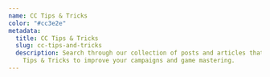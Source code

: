 ```yaml
---
name: CC Tips & Tricks
color: "#cc3e2e"
metadata:
  title: CC Tips & Tricks
  slug: cc-tips-and-tricks
  description: Search through our collection of posts and articles that contain CC
    Tips & Tricks to improve your campaigns and game mastering.
---
```

